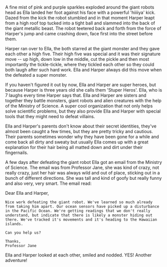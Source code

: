 A fine mist of pink and purple sparkles exploded around the giant robots head as Ella landed her foot against his face with a powerful 'hiiiiya' kick. Dazed from the kick the robot stumbled and in that moment Harper leapt from a high roof top tucked into a tight ball and slammed into the back of the giant metallic beast. The robot teetered back and forth from the force of Harper's jump and came crashing down, face first into the street before them.

Harper ran over to Ella, the both starred at the giant monster and they gave each other a high five. Their high five was special and it was their signature move -- up high, down low in the middle, cut the pickle and then most importantly the tickle-tickle, where they tickled each other so they could both laugh after such hard work. Ella and Harper always did this move when the defeated a super monster.

If you haven't figured it out by now, Ella and Harper are super heroes, but because Harper is three years old she calls them 'Stuper Heros'. Ella, who is 7 laughs every time Harper says that. Ella and Harper are sisters and together they battle monsters, giant robots and alien creatures with the help of the Ministry of Science. A super cool organization that not only helps solve scientific problems, but they also provide Ella and Harper with special tools that they might need to defeat villains.

Ella and Harper's parents don't know about their secret identities, they've almost been caught a few times, but they are pretty tricky and cautious. Their parents sometimes wonder why they have been gone for a while and come back all dirty and sweaty but usually Ella comes up with a great explanation for their hair being all matted down and dirt under their fingernails.

A few days after defeating the giant robot Ella got an email from the Ministry of Science. The email was from Professor Jane, she was kind of crazy, not really crazy, just her hair was always wild and out of place, sticking out in a bunch of different directions. She was tall and kind of goofy but really funny and also very, very smart. The email read:

  Dear Ella and Harper,

	Nice work defeating the giant robot. We've learned so much already from taking him apart. Our ocean sensors have picked up a disturbance in the Pacific Ocean. We're getting readings that we don't really understand, but indicate that there is likely a monster hiding out there. We've tracked it's movements and it's heading to the Hawaiian islands.

	Can you help us?

	Thanks,
	Professor Jane

Ella and Harper looked at each other, smiled and nodded. YES! Another adventure!
